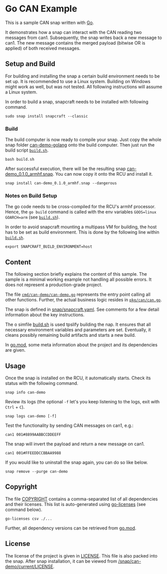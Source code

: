 # Go CAN Example

This is a sample CAN snap written with [Go](https://go.dev/). 

It demonstrates how a snap can interact with the CAN reading two messages from can1.
Subsequently, the snap writes back a new message to can1.
The new message contains the merged payload (bitwise OR is applied) of both received messages.

## Setup and Build

For building and installing the snap a certain build environment needs to be set up.
It is recommended to use a Linux system.
Building on Windows might work as well, but was not tested.
All following instructions will assume a Linux system.

In order to build a snap, snapcraft needs to be installed with following command.

```
sudo snap install snapcraft --classic
```

### Build

The build computer is now ready to compile your snap.
Just copy the whole snap folder [can-demo-golang](.) onto the build computer.
Then just run the build script [`build.sh`](build.sh).

```
bash build.sh
```

After successful execution, there will be the resulting
snap [can-demo_0.1.0_armhf.snap](can-demo_0.1.0_armhf.snap).
You can now copy it onto the RCU and install it.

```
snap install can-demo_0.1.0_armhf.snap --dangerous
```

### Notes on Build Setup

The go code needs to be cross-compiled for the RCU's armhf processor.
Hence, the `go build` command is called with the env variables `GOOS=linux GOARCH=arm` (see [`build.sh`](build.sh)).

In order to avoid snapcraft mounting a multipass VM for building, the host has to be set as build environment.
This is done by the following line within [`build.sh`](build.sh).

``` 
export SNAPCRAFT_BUILD_ENVIRONMENT=host
```

## Content

The following section briefly explains the content of this sample.
The sample is a minimal working example not handling all possible errors.
It does not represent a production-grade project.

The file [`cmd/can-demo/can-demo.go`](cmd/can-demo/can-demo.go) represents the entry point calling all other functions.
Further, the actual business logic resides in [`pkg/can/can.go`](pkg/can/can.go).

The snap is defined in [snap/snapcraft.yaml](snap/snapcraft.yaml). See comments for a few detail information about the
key instructions.

The o simfile [build.sh](build.sh) is used tpslify building the nap.
It ensures that all necessary environment variables and parameters are set.
Eventually, it cleans possibly remaining build artifacts and starts a new build.

In [go.mod](go.mod), some meta information about the project and its dependencies are given.

## Usage

Once the snap is installed on the RCU, it automatically starts.
Check its status with the following command.

```
snap info can-demo
```

Review its logs (the optional `-f` let's you keep listening to the logs, exit with `Ctrl` + `C`).

```
snap logs can-demo [-f]
```

Test the functionality by sending CAN messages on can1, e.g.:

```
can1 001#8899AABBCCDDEEFF
```

The snap will invert the payload and return a new message on can1.

```
can1 001#FFEEDDCCBBAA9988
```

If you would like to uninstall the snap again, you can do so like below.

```
snap remove --purge can-demo
```

## Copyright

The file [COPYRIGHT](COPYRIGHT) contains a comma-separated list of all dependencies and their licenses.
This list is auto-generated using [go-licenses](https://github.com/google/go-licenses) (see command below).

```
go-licenses csv ./...
```

Further, all dependency versions can be retrieved from [go.mod](go.mod).

## License

The license of the project is given in [LICENSE](LICENSE).
This file is also packed into the snap. After snap installation, it can be viewed from [/snap/can-demo/current/LICENSE](/snap/can-demo/current/LICENSE).
